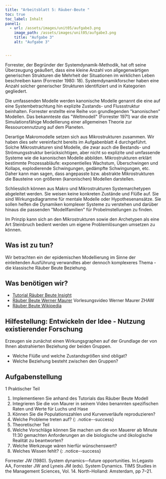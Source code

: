 ```yaml
---
title: "Arbeitsblatt 5: Räuber-Beute "
toc: true
toc_label: Inhalt
panel1:  
  - url: /assets/images/unit05/aufgabe3.png
    image_path: /assets/images/unit05/aufgabe3.png
    title: "Aufgabe 3"
    alt: "Aufgabe 3"


---
```



Forrester, der Begründer der Systemdynamik-Methodik, hat oft seine Überzeugung geäußert, dass eine kleine Anzahl von allgegenwärtigen generischen Strukturen die Mehrheit der Situationen im wirklichen Leben beschreiben kann (Forrester 1980: 18). Systemdynamikforscher haben eine Anzahl solcher generischer Strukturen identifiziert und in Kategorien gegliedert.


<!--more-->

Die umfassenden Modelle werden kanonische Modelle genannt die eine auf eine Systembetrachtung hin explizite Zustands- und Flussstruktur beinhalten. Forrester erstellte eine Reihe von grundlegenden "kanonischen" Modellen. Das bekannteste das "Weltmodell" (Forrester 1971) war die erste Simulationsfähige Modellierung einer allgemeinen Theorie zur Ressourcennutzung auf dem Planeten.

Derartige Makromodelle setzen sich aus Mikrostrukturen zusammen. Wir haben dies sehr vereinfacht bereits im Aufgabenblatt 4 durchgeführt. Solche  Mikrostrukturen sind Modelle, die zwar auch die Bestands- und Strömungsstruktur berücksichtigen, aber nicht so explizite und umfassende Systeme wie die kanonischen Modelle abbilden. Mikrostrukturen erklärt bestimmte Prozessabläufe: exponentielles Wachstum, Überschwingen und Kollaps, explodierende Schwingungen, gedämpfte Schwingungen, etc. Daher kann man sagen, dass angepasste bzw. abstrakte Mikrostrukturen die Bausteine von größeren (kanonischen) Modellen darstellen. 

Schliesslich können aus Makro und Mikrostrukturen Systemarchetypen abgeleitet werden. Sie weisen keine konkreten Zustände und Flüße auf. Sie sind Wirkungsdiagramme für mentale Modelle oder Hypothesenansätze. Sie sollen helfen die Dynamiken  komplexer Systeme zu verstehen und darüber hinaus die passenden "Modellfamilien" für Probelmstellungen zu finden. 

Im Prinzip kann sich an den Mikrostrukturen sowie den Archetypen als eine Art Steinbruch bedient werden um eigene Problemlösungen umsetzen zu können. 



## Was ist zu tun?


Wir betrachten ein der epidemischen Modellierung im Sinne der einleitenden Ausführung verwandtes aber dennoch komplexeres Thema - die klassische Räuber Beute Beziehung.

## Was benötigen wir?

* [Tutorial Räuber Beute Insight](https://insightmaker.com/node/3801) 
* [Räuber Beute Werner Maurer](https://www.youtube.com/watch?v=cHiusPIAurw) Vorlesungsvideo Werner Maurer ZHAW
* [Räuber Beute Wikipedia](https://de.wikipedia.org/wiki/R%C3%A4uber-Beute-Beziehung)



## Hilfestellung:  Entwickeln der Idee - Nutzung existierender Forschung


Erzeugen sie zunächst einen Wirkungsgraphen auf der Grundlage der von Ihnen abstrahierten Beziehung der beiden Gruppen.
* Welche Flüße und welche Zustandsgrößen sind obligat?
* Welche Beziehung besteht zwischen den Gruppen?


## Aufgabenstellung
1 Praktischer Teil
1. Implementieren Sie anhand des Tutorials das Räuber Beute Modell 
1. Integrieren Sie die von Maurer in seinem Video benannten spezifischen Raten und Werte für Luchs und Hase
1. Können Sie die Populationszahlen und Kurvenverläufe reproduzieren?
1. Welche Probleme treten auf?
{: .notice--success}
2. Theoretischer Teil 
1. Welche Vorschläge können Sie machen um die von Mauerer ab Minute 11:30 gemachten Anforderungen an die biologische und ökologische Realität zu beantworten?
1. Welche Werkzeuge wären hierfür wünschenswert?
1. Welches Wissen fehlt?
{: .notice--success}

Forrester JW (1980). System dynamics—future opportunities. In:Legasto AA, Forrester JW and Lyneis JM (eds). System Dynamics. TIMS Studies in the Management Sciences, Vol. 14. North-Holland: Amsterdam, pp 7–21. 